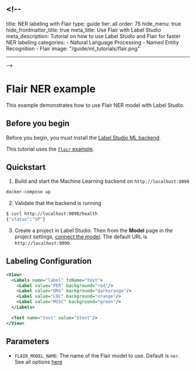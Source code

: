 ## <!--

title: NER labeling with Flair
type: guide
tier: all
order: 75
hide_menu: true
hide_frontmatter_title: true
meta_title: Use Flair with Label Studio
meta_description: Tutorial on how to use Label Studio and Flair for faster NER labeling
categories: - Natural Language Processing - Named Entity Recognition - Flair
image: "/guide/ml_tutorials/flair.png"

---

-->

# Flair NER example

This example demonstrates how to use Flair NER model with Label Studio.

## Before you begin

Before you begin, you must install the [Label Studio ML backend](https://github.com/HumanSignal/label-studio-ml-backend?tab=readme-ov-file#quickstart).

This tutorial uses the [`flair` example](https://github.com/HumanSignal/label-studio-ml-backend/tree/master/label_studio_ml/examples/flair).

## Quickstart

1. Build and start the Machine Learning backend on `http://localhost:9090`

```bash
docker-compose up
```

2. Validate that the backend is running

```bash
$ curl http://localhost:9090/health
{"status":"UP"}
```

3. Create a project in Label Studio. Then from the **Model** page in the project settings, [connect the model](https://labelstud.io/guide/ml#Connect-the-model-to-Label-Studio). The default URL is `http://localhost:9090`.

## Labeling Configuration

```xml
<View>
  <Labels name="label" toName="text">
    <Label value="PER" background="red"/>
    <Label value="ORG" background="darkorange"/>
    <Label value="LOC" background="orange"/>
    <Label value="MISC" background="green"/>
  </Labels>

  <Text name="text" value="$text"/>
</View>
```

## Parameters

- `FLAIR_MODEL_NAME`: The name of the Flair model to use. Default is `ner`. See all options [here](https://flairnlp.github.io/docs/tutorial-basics/tagging-entities#list-of-ner-models)

